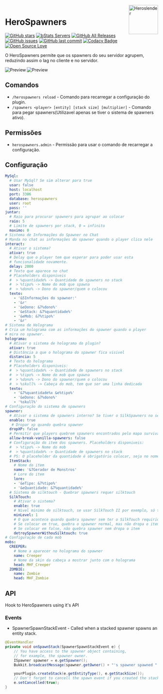 <img src="https://avatars1.githubusercontent.com/u/16785313?s=96&v=4" alt="Heroslender" title="Heroslender" align="right" height="96" width="96"/>

# HeroSpawners

[![GitHub stars](https://img.shields.io/github/stars/heroslender/HeroSpawners.svg)](https://github.com/heroslender/HeroSpawners/stargazers)
[![bStats Servers](https://img.shields.io/bstats/servers/2088.svg?color=1bcc1b)](https://bstats.org/plugin/bukkit/HeroSpawners)
[![GitHub All Releases](https://img.shields.io/github/downloads/heroslender/HeroSpawners/total.svg?logoColor=fff)](https://github.com/heroslender/HeroSpawners/releases/latest)
[![GitHub issues](https://img.shields.io/github/issues-raw/heroslender/HeroSpawners.svg?label=issues)](https://github.com/heroslender/HeroSpawners/issues)
[![GitHub last commit](https://img.shields.io/github/last-commit/heroslender/HeroSpawners.svg)](https://github.com/heroslender/HeroSpawners/commit)
[![Codacy Badge](https://api.codacy.com/project/badge/Grade/218d46cbc31345f2ac94e204641e91ff)](https://app.codacy.com/app/heroslender/HeroSpawners?utm_source=github.com&utm_medium=referral&utm_content=heroslender/HeroSpawners&utm_campaign=Badge_Grade_Dashboard)
[![Open Source Love](https://badges.frapsoft.com/os/v1/open-source.svg?v=103)](https://github.com/ellerbrock/open-source-badges/)

O HeroSpawners permite que os spawners do seu servidor agrupem, reduzindo assim o lag no cliente e no servidor.

![Preview](https://github.com/heroslender/HeroSpawners/raw/develop/assets/preview_hologram.gif)
![Preview](https://github.com/heroslender/HeroSpawners/raw/develop/assets/preview.gif)

## Comandos

  - `/herospawners reload` - Comando para recarregar a configuração do plugin.
  - `/spawners <player> [entity] [stack size] [multiplier]` - Comando para pegar spawners(Utilizavel apenas se tiver o 
sistema de spawners ativo).

## Permissões

  - `herospawners.admin` - Permissão para usar o comando de recarregar a configuração.

## Configuração

```yaml
MySql:
  # Usar MySql? Se sim alterar para true
  usar: false
  host: localhost
  port: 3306
  database: herospawners
  user: root
  pass: ''
juntar:
  # Raio para procurar spawners para agrupar ao colocar
  raio: 5
  # Limite de spawners por stack, 0 = infinito
  maximo: 0
# Sistema de Informações do Spawner no Chat
# Manda no chat as informações do spawner quando o player clica nele
interact:
  # Ativar o sistema?
  ativar: true
  # Delay que o player tem que esperar para poder usar esta
  # funcionalidade novamente.
  delay: 2000
  # Texto que aparece no chat
  # Placeholders disponiveis
  #  > %quantidade% -> Quantidade de spawners no stack
  #  > %tipo% -> Nome do mob que spawna
  #  > %dono% -> Dono do spawner/quem o colocou
  texto:
    - '&5Informações do spawner:'
    - '&r'
    - '&eDono: &7%dono%'
    - '&eStack: &7%quantidade%'
    - '&eMob: &7%tipo%'
    - '&r'
# Sistema de Holograma
# Cria um holograma com as informações do spawner quando o player
# mira no spawner.
holograma:
  # Ativar o sistema de holograma do plugin?
  ativar: true
  # Distância a que o holograma do spawner fica visivel
  distancia: 5
  # Texto do holograma
  # Placeholders disponiveis:
  #  > %quantidade% -> Quantidade de spawners no stack
  #  > %tipo% -> Nome do mob que spawna
  #  > %dono% -> Dono do spawner/quem o colocou
  #  > %skull% -> Cabeça do mob, tem que ser uma linha dedicada
  texto:
    - '&7%quantidade%x &e%tipo%'
    - '&eDono: &7%dono%'
    - '%skull%'
# Configuração do sistema de spawners
spawner:
  # Ativar o sistema de spawners interno? Se tiver o SilkSpawners no servidor, ele irá ter prioridade sobre este.
  enable: true
   # Dropar xp quando quebra spawner
  dropXP: false
  # Permitir que players quebrem spawners encontrados pelo mapa survival
  allow-break-vanilla-spawners: false
  # Configuração do item dos spawners. Placeholders disponiveis:
  #  > %tipo% -> Nome do mob
  #  > %quantidade% -> Quantidade de spawners no stack
  # PS: O placeholder da quantidade é obrigatório colocar, seja no nome ou seja na lore!
  ItemStack:
    # Nome do item
    name: '&7Gerador de Monstros'
    # Lore do item
    lore:
    - '&eTipo: &7%tipo%'
    - '&eQuantidade: &7%quantidade%'
  # Sistema de silktouch - Quebrar spawners requer silktouch
  SilkTouch:
    # Ativar o sistema?
    enable: true
    # Nivel minimo de silktouch, se usar SilkTouch II por exemplo, só trocar para 2
    minLevel: 1
    # O que acontece quando quebra spawner sem ter o SilkTouch requirido?
    # Se colocar em true, quebra o spawner normal, mas não dropa o item
    # Se colocar em false, não quebra spawner nem dropa o item
    detroySpawnerWithouSilktouch: true
# Configuração de cada mob
mobs:
  CREEPER:
    # Nome a aparecer no holograma do spawner
    name: Creeper
    # Nome da skin da cabeça a mostrar junto com o holograma
    head: MHF_Creeper
  ZOMBIE:
    name: Zombie
    head: MHF_Zombie
```

## API
Hook to HeroSpawners using it's API

### Events
- SpawnerSpawnStackEvent - Called when a stacked spawner spawns an entity stack.
```Java
@EventHandler
private void onSpawnStack(SpawnerSpawnStackEvent e) {
    // You have access to the spawner object containing,
    // for example, the spawner owner.
    ISpawner spawner = e.getSpawner();
    Bukkit.broadcastMessage(spawner.getOwner() + "'s spawner spawned " + e.getStackSize() + "x of" + spawner.getEntityProperties().getDisplayName());

    yourPlugin.createStack(e.getEntityType(), e.getStackSize());
    // Don't forget to cancell the spawn event if you created the stack :)
    e.setCancelled(true);
}
```